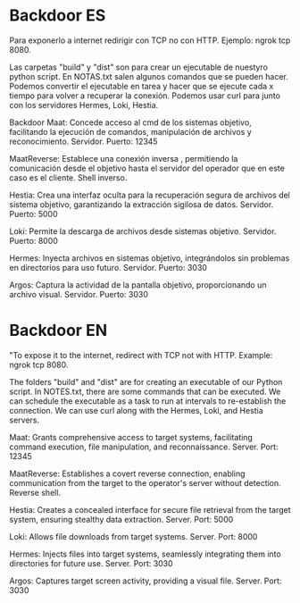 ﻿# Backdoor ES
Para exponerlo a internet redirigir con TCP no con HTTP. Ejemplo: ngrok tcp 8080.

Las carpetas "build" y "dist" son para crear un ejecutable de nuestyro python script.
En NOTAS.txt salen algunos comandos que se pueden hacer. Podemos convertir el ejecutable en tarea y hacer que se ejecute cada x tiempo para volver a recuperar la conexión.
Podemos usar curl para junto con los servidores Hermes, Loki, Hestia.

Backdoor Maat: Concede acceso al cmd de los sistemas objetivo, facilitando la ejecución de comandos, manipulación de archivos y reconocimiento. Servidor. Puerto: 12345

MaatReverse: Establece una conexión inversa , permitiendo la comunicación desde el objetivo hasta el servidor del operador que en este caso es el cliente. Shell inverso.

Hestia: Crea una interfaz oculta para la recuperación segura de archivos del sistema objetivo, garantizando la extracción sigilosa de datos. Servidor. Puerto: 5000

Loki: Permite la descarga de archivos desde sistemas objetivo. Servidor. Puerto: 8000

Hermes: Inyecta archivos en sistemas objetivo, integrándolos sin problemas en directorios para uso futuro. Servidor. Puerto: 3030

Argos: Captura la actividad de la pantalla objetivo, proporcionando un archivo visual. Servidor. Puerto: 3030

# Backdoor EN
"To expose it to the internet, redirect with TCP not with HTTP. Example: ngrok tcp 8080.

The folders "build" and "dist" are for creating an executable of our Python script.
In NOTES.txt, there are some commands that can be executed. We can schedule the executable as a task to run at intervals to re-establish the connection.
We can use curl along with the Hermes, Loki, and Hestia servers.

Maat: Grants comprehensive access to target systems, facilitating command execution, file manipulation, and reconnaissance. Server. Port: 12345

MaatReverse: Establishes a covert reverse connection, enabling communication from the target to the operator's server without detection. Reverse shell.

Hestia: Creates a concealed interface for secure file retrieval from the target system, ensuring stealthy data extraction. Server. Port: 5000

Loki: Allows file downloads from target systems. Server. Port: 8000

Hermes: Injects files into target systems, seamlessly integrating them into directories for future use. Server. Port: 3030

Argos: Captures target screen activity, providing a visual file. Server. Port: 3030
